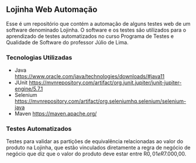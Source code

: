 ## Lojinha Web Automação

Esse é um repositório que contém a automação de alguns testes web de um software denominado Lojinha. O software e os testes são utilizados para o aprendizado de testes automatizados no curso Programa de Testes e Qualidade de Software do professor Júlio de Lima.

### Tecnologias Utilizadas

-   Java  
    https://www.oracle.com/java/technologies/downloads/#java11
-   JUnit
    https://mvnrepository.com/artifact/org.junit.jupiter/junit-jupiter-engine/5.7.1
-   Selenium
    https://mvnrepository.com/artifact/org.seleniumhq.selenium/selenium-java
-   Maven
    https://maven.apache.org/

### Testes Automatizados

Testes para validar as partições de equivalência relacionadas ao valor do produto na Lojinha, que estão vinculados diretamente a regra de negócio de negócio que diz que o valor do produto deve estar entre R$0,01 e R$7.000,00.